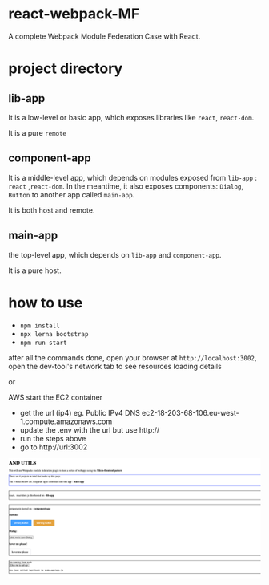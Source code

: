 # react-webpack-MF

A complete Webpack Module Federation Case with React.

# project directory

## lib-app

It is a low-level or basic app, which exposes libraries like `react`, `react-dom`.

It is a pure `remote`

## component-app

It is a middle-level app, which depends on modules exposed from `lib-app` : `react` ,`react-dom`. In the meantime, it also exposes components: `Dialog`, `Button` to another app called `main-app`.

It is both host and remote.

## main-app

the top-level app, which depends on `lib-app` and `component-app`.

It is a pure host.

# how to use

- `npm install`
- `npx lerna bootstrap`
- `npm run start`

after all the commands done, open your browser at `http://localhost:3002`, open the dev-tool's network tab to see resources loading details

or 

AWS start the EC2 container
- get the url (ip4) eg.
  Public IPv4 DNS
  ec2-18-203-68-106.eu-west-1.compute.amazonaws.com
- update the .env with the url but use http://
- run the steps above
- go to http://url:3002

![picture of page](https://github.com/AND-Digital-Jemison/and-utils/blob/master/docs/img.png)

